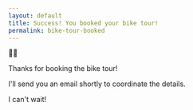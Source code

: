 ```yaml
---
layout: default
title: Success! You booked your bike tour! 
permalink: bike-tour-booked
---
```


🚴‍♂️

Thanks for booking the bike tour! 

I'll send you an email shortly to coordinate the details. 

I can't wait! 